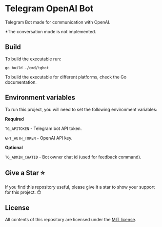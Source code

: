 # Telegram OpenAI Bot

Telegram Bot made for communication with OpenAI.

*The conversation mode is not implemented.

## Build

To build the executable run:

```
go build ./cmd/tgbot
```

To build the executable for different platforms, check the Go documentation.

## Environment variables

To run this project, you will need to set the following environment variables:

**Required**

`TG_APITOKEN` - Telegram bot API token. 

`GPT_AUTH_TOKEN` - OpenAI API key.

**Optional**

`TG_ADMIN_CHATID` - Bot owner chat id (used for feedback command).

## Give a Star ⭐
If you find this repository useful, please give it a star to show your support for this project. 😊

## License
All contents of this repository are licensed under the [MIT license].

[MIT license]: https://github.com/OsoianMarcel/telegram-openai-bot/blob/main/LICENSE
